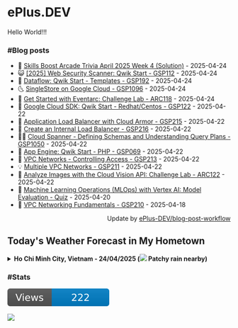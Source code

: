 # ePlus.DEV

Hello World!!!

### #Blog posts

- 🧰 [Skills Boost Arcade Trivia April 2025 Week 4 &lpar;Solution&rpar;](https://eplus.dev/skills-boost-arcade-trivia-april-2025-week-4-solution) - 2025-04-24 
- 😺 [[2025] Web Security Scanner: Qwik Start - GSP112](https://eplus.dev/2025-web-security-scanner-qwik-start-gsp112) - 2025-04-24 
- 🗽 [Dataflow: Qwik Start - Templates - GSP192](https://eplus.dev/dataflow-qwik-start-templates-gsp192) - 2025-04-24 
- 🌜 [SingleStore on Google Cloud - GSP1096](https://eplus.dev/singlestore-on-google-cloud-gsp1096) - 2025-04-24 
- 📝 [Get Started with Eventarc: Challenge Lab - ARC118](https://eplus.dev/get-started-with-eventarc-challenge-lab-arc118) - 2025-04-24 
- 🚀 [Google Cloud SDK: Qwik Start - Redhat/Centos - GSP122](https://eplus.dev/google-cloud-sdk-qwik-start-redhatcentos-gsp122) - 2025-04-22 
- 💼 [Application Load Balancer with Cloud Armor - GSP215](https://eplus.dev/application-load-balancer-with-cloud-armor-gsp215) - 2025-04-22 
- 🦣 [Create an Internal Load Balancer - GSP216](https://eplus.dev/create-an-internal-load-balancer-gsp216) - 2025-04-22 
- 👨‍🏫 [Cloud Spanner - Defining Schemas and Understanding Query Plans - GSP1050](https://eplus.dev/cloud-spanner-defining-schemas-and-understanding-query-plans-gsp1050) - 2025-04-22 
- 🔭 [App Engine: Qwik Start - PHP - GSP069](https://eplus.dev/app-engine-qwik-start-php-gsp069) - 2025-04-22 
- 🤡 [VPC Networks - Controlling Access - GSP213](https://eplus.dev/vpc-networks-controlling-access-gsp213) - 2025-04-22 
- 💡 [Multiple VPC Networks - GSP211](https://eplus.dev/multiple-vpc-networks-gsp211) - 2025-04-22 
- 🦣 [Analyze Images with the Cloud Vision API: Challenge Lab - ARC122](https://eplus.dev/analyze-images-with-the-cloud-vision-api-challenge-lab-arc122) - 2025-04-22 
- 💪 [Machine Learning Operations &lpar;MLOps&rpar; with Vertex AI: Model Evaluation - Quiz](https://eplus.dev/machine-learning-operations-mlops-with-vertex-ai-model-evaluation-quiz) - 2025-04-20 
- 🤡 [VPC Networking Fundamentals - GSP210](https://eplus.dev/vpc-networking-fundamentals-gsp210) - 2025-04-18 


<div align="right">
    Update by <a target="_blank" href="https://github.com/ePlus-DEV/blog-post-workflow">ePlus-DEV/blog-post-workflow</a>
</div>


## Today's Weather Forecast in My Hometown



<details>
    <summary><b>Ho Chi Minh City, Vietnam - 24/04/2025 (<img src="https://cdn.weatherapi.com/weather/64x64/day/176.png" width="25" /> Patchy rain nearby)</b>
    </summary>

    
<table>
    <tr>
        <th>Hour</th>
        <td>00:00</td><td>01:00</td><td>02:00</td><td>03:00</td><td>04:00</td><td>05:00</td><td>06:00</td><td>07:00</td><td>08:00</td><td>09:00</td><td>10:00</td><td>11:00</td><td>12:00</td><td>13:00</td><td>14:00</td><td>15:00</td><td>16:00</td><td>17:00</td><td>18:00</td><td>19:00</td><td>20:00</td><td>21:00</td><td>22:00</td><td>23:00</td>
    </tr>
    <tr>
        <th>Weather</th>
        <td><img src="https://cdn.weatherapi.com/weather/64x64/night/113.png"></img></td><td><img src="https://cdn.weatherapi.com/weather/64x64/night/113.png"></img></td><td><img src="https://cdn.weatherapi.com/weather/64x64/night/113.png"></img></td><td><img src="https://cdn.weatherapi.com/weather/64x64/night/113.png"></img></td><td><img src="https://cdn.weatherapi.com/weather/64x64/night/113.png"></img></td><td><img src="https://cdn.weatherapi.com/weather/64x64/night/113.png"></img></td><td><img src="https://cdn.weatherapi.com/weather/64x64/day/116.png"></img></td><td><img src="https://cdn.weatherapi.com/weather/64x64/day/116.png"></img></td><td><img src="https://cdn.weatherapi.com/weather/64x64/day/116.png"></img></td><td><img src="https://cdn.weatherapi.com/weather/64x64/day/116.png"></img></td><td><img src="https://cdn.weatherapi.com/weather/64x64/day/113.png"></img></td><td><img src="https://cdn.weatherapi.com/weather/64x64/day/113.png"></img></td><td><img src="https://cdn.weatherapi.com/weather/64x64/day/116.png"></img></td><td><img src="https://cdn.weatherapi.com/weather/64x64/day/116.png"></img></td><td><img src="https://cdn.weatherapi.com/weather/64x64/day/176.png"></img></td><td><img src="https://cdn.weatherapi.com/weather/64x64/day/116.png"></img></td><td><img src="https://cdn.weatherapi.com/weather/64x64/day/116.png"></img></td><td><img src="https://cdn.weatherapi.com/weather/64x64/day/113.png"></img></td><td><img src="https://cdn.weatherapi.com/weather/64x64/day/113.png"></img></td><td><img src="https://cdn.weatherapi.com/weather/64x64/night/116.png"></img></td><td><img src="https://cdn.weatherapi.com/weather/64x64/night/113.png"></img></td><td><img src="https://cdn.weatherapi.com/weather/64x64/night/176.png"></img></td><td><img src="https://cdn.weatherapi.com/weather/64x64/night/176.png"></img></td><td><img src="https://cdn.weatherapi.com/weather/64x64/night/176.png"></img></td>
    </tr>
    <tr>
        <th>Condition</th>
        <td width="200px">Clear </td><td width="200px">Clear </td><td width="200px">Clear </td><td width="200px">Clear </td><td width="200px">Clear </td><td width="200px">Clear </td><td width="200px">Partly Cloudy </td><td width="200px">Partly Cloudy </td><td width="200px">Partly Cloudy </td><td width="200px">Partly Cloudy </td><td width="200px">Sunny</td><td width="200px">Sunny</td><td width="200px">Partly Cloudy </td><td width="200px">Partly Cloudy </td><td width="200px">Patchy rain nearby</td><td width="200px">Partly Cloudy </td><td width="200px">Partly cloudy</td><td width="200px">Sunny</td><td width="200px">Sunny</td><td width="200px">Partly Cloudy </td><td width="200px">Clear </td><td width="200px">Patchy rain nearby</td><td width="200px">Patchy rain nearby</td><td width="200px">Patchy rain nearby</td>
    </tr>
    <tr>
        <th>Temperature</th>
        <td>27.7 °C</td><td>27.4 °C</td><td>27.1 °C</td><td>26.9 °C</td><td>26.6 °C</td><td>26.3 °C</td><td>26.4 °C</td><td>27.7 °C</td><td>29.5 °C</td><td>31.6 °C</td><td>33.6 °C</td><td>35.4 °C</td><td>36.9 °C</td><td>37.9 °C</td><td>36.7 °C</td><td>33.4 °C</td><td>33.3 °C</td><td>33.2 °C</td><td>31.7 °C</td><td>30.3 °C</td><td>29.9 °C</td><td>29.4 °C</td><td>28.8 °C</td><td>28.4 °C</td>
    </tr>
    <tr>
        <th>Wind</th>
        <td>9.4 kph</td><td>9.4 kph</td><td>8.3 kph</td><td>7.9 kph</td><td>6.1 kph</td><td>5.4 kph</td><td>5 kph</td><td>5.8 kph</td><td>7.9 kph</td><td>9.4 kph</td><td>9.4 kph</td><td>9.4 kph</td><td>9 kph</td><td>9 kph</td><td>19.8 kph</td><td>23.4 kph</td><td>20.5 kph</td><td>20.9 kph</td><td>19.4 kph</td><td>15.1 kph</td><td>14.4 kph</td><td>14.8 kph</td><td>13 kph</td><td>12.6 kph</td>
    </tr>
</table>


<div align="right">
    Updated at: 2025-04-24T09:56:00Z - by <a target="_blank"
        href="https://github.com/ePlus-DEV/weather-forecast">ePlus-DEV/weather-forecast</a>
</div>
</details>


### #Stats

[![Image of counter](https://github.com/ePlus-DEV/view-counter/blob/main/svg/685088620/badge.svg)](https://github.com/ePlus-DEV/view-counter/blob/main/readme/685088620/week.md)

![](https://komarev.com/ghpvc/?username=ePlus-DEV&style=for-the-badge)
